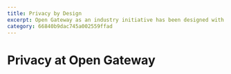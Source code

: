 ```yaml
---
title: Privacy by Design
excerpt: Open Gateway as an industry initiative has been designed with end-user's privacy in mind, to provide developers with telco capabilities while ensuring user data privacy and security.
category: 66840b9dac745a002559ffad
---
```


# Privacy at Open Gateway
